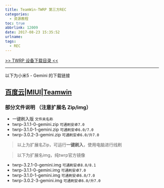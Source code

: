 ```yaml
---
title: TeamWin-TWRP 第三方REC
categories:
  - 资源教程
toc: true
abbrlink: 12009
date: 2017-08-23 15:35:52
urlname:
tags:
  - REC
---
```

[>> TWRP 设备下载目录 <<](https://twrp.me/Devices/)

---
以下为小米5 - Gemini 的下载链接
## [百度云](https://pan.baidu.com/s/1pL2sEyZ)|[MIUI](http://www.miui.com/thread-8282983-1-1.html)|[Teamwin](https://dl.twrp.me/gemini/)  
### 部分文件说明 （注意扩展名 Zip/img）
- 一键刷入版 `文件夹名称`  
 - twrp-3.1.1-0-gemini.zip `可通刷安卓7.0`  
 - twrp-3.1.0-1-gemini.zip  `可通刷安卓6.0/7.0`
 - twrp-3.0.2-3-gemini.zip `可通刷安卓6.0/升7.0`
>以上为扩展名Zip，可运行**一键刷入**，使用电脑进行线刷


>以下为扩展名img，纯twrp官方镜像

- twrp-3.2.1-0-gemini.img `可通刷安卓8.0/8.1`  
- twrp-3.1.1-0-gemini.img `可通刷安卓7.0`
- twrp-3.1.0-1-gemini.img  `可通刷安卓6.0/7.0`
- twrp-3.0.2-3-gemini.img `可通刷安卓6.0/升7.0`

